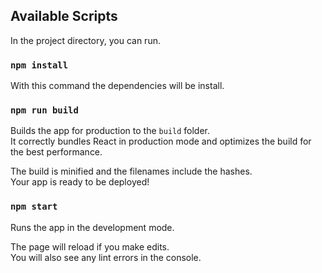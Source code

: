 
## Available Scripts

In the project directory, you can run. 

### `npm install`

With this command the dependencies will be install.

### `npm run build`

Builds the app for production to the `build` folder.<br />
It correctly bundles React in production mode and optimizes the build for the best performance.

The build is minified and the filenames include the hashes.<br />
Your app is ready to be deployed!

### `npm start`

Runs the app in the development mode.<br />

The page will reload if you make edits.<br />
You will also see any lint errors in the console.


